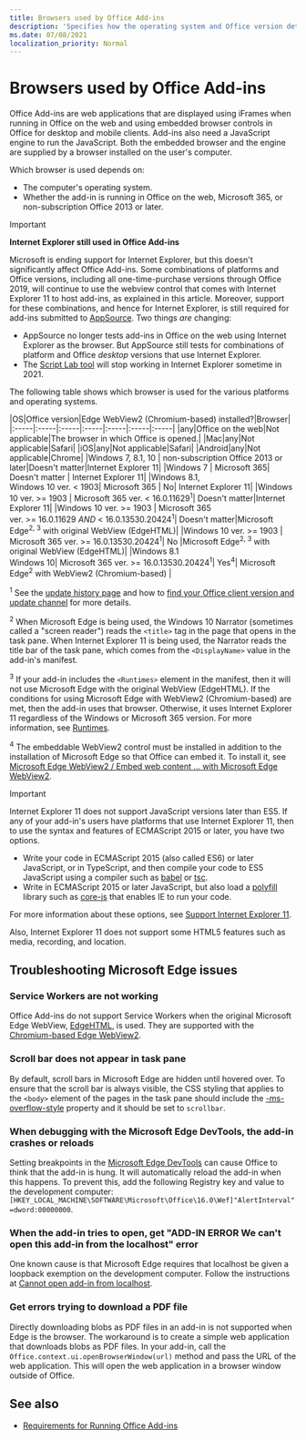 ```yaml
---
title: Browsers used by Office Add-ins
description: 'Specifies how the operating system and Office version determine what browser is used by Office Add-ins.'
ms.date: 07/08/2021
localization_priority: Normal
---
```


# Browsers used by Office Add-ins

Office Add-ins are web applications that are displayed using iFrames when running in Office on the web and using embedded browser controls in Office for desktop and mobile clients. Add-ins also need a JavaScript engine to run the JavaScript. Both the embedded browser and the engine are supplied by a browser installed on the user's computer.

Which browser is used depends on:

- The computer's operating system.
- Whether the add-in is running in Office on the web, Microsoft 365, or non-subscription Office 2013 or later.

> [!IMPORTANT]
> **Internet Explorer still used in Office Add-ins**
>
> Microsoft is ending support for Internet Explorer, but this doesn't significantly affect Office Add-ins. Some combinations of platforms and Office versions, including all one-time-purchase versions through Office 2019, will continue to use the webview control that comes with Internet Explorer 11 to host add-ins, as explained in this article. Moreover, support for these combinations, and hence for Internet Explorer, is still required for add-ins submitted to [AppSource](/office/dev/store/submit-to-appsource-via-partner-center). Two things *are* changing:
>
> - AppSource no longer tests add-ins in Office on the web using Internet Explorer as the browser. But AppSource still tests for combinations of platform and Office *desktop* versions that use Internet Explorer.
> - The [Script Lab tool](../overview/explore-with-script-lab.md) will stop working in Internet Explorer sometime in 2021.

The following table shows which browser is used for the various platforms and operating systems.

|OS|Office version|Edge WebView2 (Chromium-based) installed?|Browser|
|:-----|:-----|:-----|:-----|:-----|:-----|:-----|
|any|Office on the web|Not applicable|The browser in which Office is opened.|
|Mac|any|Not applicable|Safari|
|iOS|any|Not applicable|Safari|
|Android|any|Not applicable|Chrome|
|Windows 7, 8.1, 10 | non-subscription Office 2013 or later|Doesn't matter|Internet Explorer 11|
|Windows 7 | Microsoft 365| Doesn't matter | Internet Explorer 11|
|Windows 8.1,<br>Windows 10 ver.&nbsp;<&nbsp;1903| Microsoft 365 | No| Internet Explorer 11|
|Windows 10 ver.&nbsp;>=&nbsp;1903 | Microsoft 365 ver.&nbsp;<&nbsp;16.0.11629<sup>1</sup>| Doesn't matter|Internet Explorer 11|
|Windows 10 ver.&nbsp;>=&nbsp;1903 | Microsoft 365 ver.&nbsp;>=&nbsp;16.0.11629&nbsp;_AND_&nbsp;<&nbsp;16.0.13530.20424<sup>1</sup>| Doesn't matter|Microsoft Edge<sup>2, 3</sup> with original WebView (EdgeHTML)|
|Windows 10 ver.&nbsp;>=&nbsp;1903 | Microsoft 365 ver.&nbsp;>=&nbsp;16.0.13530.20424<sup>1</sup>| No |Microsoft Edge<sup>2, 3</sup> with original WebView (EdgeHTML)|
|Windows 8.1<br>Windows 10| Microsoft 365 ver.&nbsp;>=&nbsp;16.0.13530.20424<sup>1</sup>| Yes<sup>4</sup>|  Microsoft Edge<sup>2</sup> with WebView2 (Chromium-based) |

<sup>1</sup> See the [update history page](/officeupdates/update-history-office365-proplus-by-date) and how to [find your Office client version and update channel](https://support.office.com/article/What-version-of-Office-am-I-using-932788b8-a3ce-44bf-bb09-e334518b8b19) for more details.

<sup>2</sup> When Microsoft Edge is being used, the Windows 10 Narrator (sometimes called a "screen reader") reads the `<title>` tag in the page that opens in the task pane. When Internet Explorer 11 is being used, the Narrator reads the title bar of the task pane, which comes from the `<DisplayName>` value in the add-in's manifest.

<sup>3</sup> If your add-in includes the `<Runtimes>` element in the manifest, then it will not use Microsoft Edge with the original WebView (EdgeHTML). If the conditions for using Microsoft Edge with WebView2 (Chromium-based) are met, then the add-in uses that browser. Otherwise, it uses Internet Explorer 11 regardless of the Windows or Microsoft 365 version. For more information, see [Runtimes](../reference/manifest/runtimes.md).

<sup>4</sup> The embeddable WebView2 control must be installed in addition to the installation of Microsoft Edge so that Office can embed it. To install it, see [Microsoft Edge WebView2 / Embed web content ... with Microsoft Edge WebView2](https://developer.microsoft.com/microsoft-edge/webview2/).

> [!IMPORTANT]
> Internet Explorer 11 does not support JavaScript versions later than ES5. If any of your add-in's users have platforms that use Internet Explorer 11, then to use the syntax and features of ECMAScript 2015 or later, you have two options.
>
> - Write your code in ECMAScript 2015 (also called ES6) or later JavaScript, or in TypeScript, and then compile your code to ES5 JavaScript using a compiler such as [babel](https://babeljs.io/) or [tsc](https://www.typescriptlang.org/index.html).
> - Write in ECMAScript 2015 or later JavaScript, but also load a [polyfill](https://en.wikipedia.org/wiki/Polyfill_(programming)) library such as [core-js](https://github.com/zloirock/core-js) that enables IE to run your code.
>
> For more information about these options, see [Support Internet Explorer 11](../develop/support-ie-11.md).
>
> Also, Internet Explorer 11 does not support some HTML5 features such as media, recording, and location.

## Troubleshooting Microsoft Edge issues

### Service Workers are not working

Office Add-ins do not support Service Workers when the original Microsoft Edge WebView, [EdgeHTML](https://en.wikipedia.org/wiki/EdgeHTML), is used. They are supported with the [Chromium-based Edge WebView2](/microsoft-edge/hosting/webview2).

### Scroll bar does not appear in task pane

By default, scroll bars in Microsoft Edge are hidden until hovered over. To ensure that the scroll bar is always visible, the CSS styling that applies to the `<body>` element of the pages in the task pane should include the [-ms-overflow-style](https://developer.mozilla.org/docs/Archive/Web/CSS/-ms-overflow-style) property and it should be set to `scrollbar`.

### When debugging with the Microsoft Edge DevTools, the add-in crashes or reloads

Setting breakpoints in the [Microsoft Edge DevTools](https://www.microsoft.com/p/microsoft-edge-devtools-preview/9mzbfrmz0mnj?rtc=1&activetab=pivot%3Aoverviewtab) can cause Office to think that the add-in is hung. It will automatically reload the add-in when this happens. To prevent this, add the following Registry key and value to the development computer: `[HKEY_LOCAL_MACHINE\SOFTWARE\Microsoft\Office\16.0\Wef]"AlertInterval"=dword:00000000`.

### When the add-in tries to open, get "ADD-IN ERROR We can't open this add-in from the localhost" error

One known cause is that Microsoft Edge requires that localhost be given a loopback exemption on the development computer. Follow the instructions at [Cannot open add-in from localhost](/office/troubleshoot/error-messages/cannot-open-add-in-from-localhost).

### Get errors trying to download a PDF file

Directly downloading blobs as PDF files in an add-in is not supported when Edge is the browser. The workaround is to create a simple web application that downloads blobs as PDF files. In your add-in, call the `Office.context.ui.openBrowserWindow(url)` method and pass the URL of the web application. This will open the web application in a browser window outside of Office.

## See also

- [Requirements for Running Office Add-ins](requirements-for-running-office-add-ins.md)
